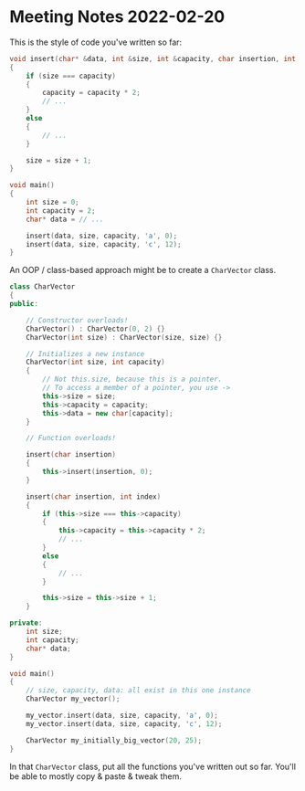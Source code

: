 # Meeting Notes 2022-02-20

This is the style of code you've written so far:

```cpp
void insert(char* &data, int &size, int &capacity, char insertion, int index)
{
    if (size === capacity)
    {
        capacity = capacity * 2;
        // ...
    }
    else
    {
        // ...
    }

    size = size + 1;
}

void main()
{
    int size = 0;
    int capacity = 2;
    char* data = // ...

    insert(data, size, capacity, 'a', 0);
    insert(data, size, capacity, 'c', 12);
}
```

An OOP / class-based approach might be to create a `CharVector` class.

```cpp
class CharVector
{
public:

    // Constructor overloads!
    CharVector() : CharVector(0, 2) {}
    CharVector(int size) : CharVector(size, size) {}

    // Initializes a new instance
    CharVector(int size, int capacity)
    {
        // Not this.size, because this is a pointer.
        // To access a member of a pointer, you use ->
        this->size = size;
        this->capacity = capacity;
        this->data = new char[capacity];
    }

    // Function overloads!

    insert(char insertion)
    {
        this->insert(insertion, 0);
    }

    insert(char insertion, int index)
    {
        if (this->size === this->capacity)
        {
            this->capacity = this->capacity * 2;
            // ...
        }
        else
        {
            // ...
        }

        this->size = this->size + 1;
    }

private:
    int size;
    int capacity;
    char* data;
}

void main()
{
    // size, capacity, data: all exist in this one instance
    CharVector my_vector();

    my_vector.insert(data, size, capacity, 'a', 0);
    my_vector.insert(data, size, capacity, 'c', 12);

    CharVector my_initially_big_vector(20, 25);
}
```

In that `CharVector` class, put all the functions you've written out so far.
You'll be able to mostly copy & paste & tweak them.
